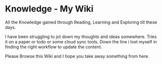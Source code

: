 # Knowledge - My Wiki
All the Knowledge gained through Reading, Learning and Exploring till these days.

I have been struggling to jot down my thoughts and ideas somewhere. Tries it on a paper or todo or some cloud sync tools. Down the line i lost myself in finding the right workflow to update the content.

Please Browse this Wiki and I hope you take away something from here.

